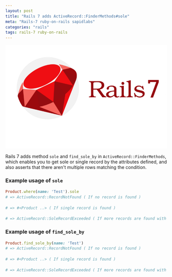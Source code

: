 ```yaml
---
layout: post
title: "Rails 7 adds ActiveRecord::FinderMethods#sole"
meta: "Rails-7 ruby-on-rails sapidlabs"
categories: "rails"
tags: rails-7 ruby-on-rails
---
```


<img src="/assets/images/shared/rails-7.png" alt="default-enum-in-rails">

Rails 7 adds method `sole` and `find_sole_by` in `ActiveRecord::FinderMethods`, which enables you to get sole or single record by the attributes defined, and also asserts that there aren't multiple rows matching the condition.

### Example usage of `sole`
```ruby
Product.where(name: 'Test').sole
# => ActiveRecord::RecordNotFound ( If no record is found )

# => #<Product ..> ( If single record is found )

# => ActiveRecord::SoleRecordExceeded ( If more records are found with given name )
```

### Example usage of `find_sole_by`
```ruby
Product.find_sole_by(name: 'Test')
# => ActiveRecord::RecordNotFound ( If no record is found )

# => #<Product ..> ( If single record is found )

# => ActiveRecord::SoleRecordExceeded ( If more records are found with given name )
```
<br/>

